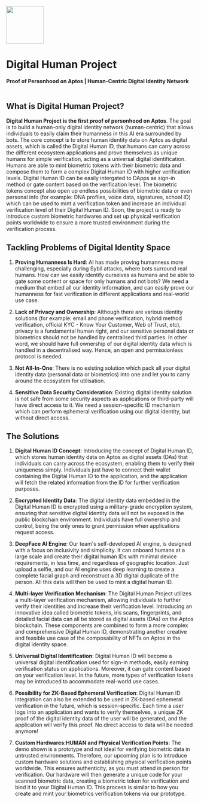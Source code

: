 <div align="left">
    <img src="https://github.com/user-attachments/assets/2b80507f-0d33-4c22-8d56-ae5705a536d3" width=100>
    <h1>Digital Human Project</h1>
    <strong>Proof of Personhood on Aptos | Human-Centric Digital Identity Network</strong>  
</div>

<br>

## What is Digital Human Project?

**Digital Human Project is the first proof of personhood on Aptos**. The goal is to build a human-only digital identity network (human-centric) that allows individuals to easily claim their humanness in this AI era surrounded by bots. The core concept is to store human identity data on Aptos as digital assets, which is called the Digital Human ID, that humans can carry across the different ecosystem applications and prove themselves as unique humans for simple verification, acting as a universal digital identification. Humans are able to mint biometric tokens with their biometric data and compose them to form a complex Digital Human ID with higher verification levels. Digital Human ID can be easily intergated to DApps as sign-in method or gate content based on the verification level. The biometric tokens concept also open up endless possibilities of biometric data or even personal info (for example: DNA profiles, voice data, signatures, school ID) which can be used to mint a verification token and increase an individual verification level of their Digital Human ID. Soon, the project is ready to introduce custom biometric hardwares and set up physical verification points worldwide to ensure a more trusted environment during the verification process.

## Tackling Problems of Digital Identity Space

1.  **Proving Humanness Is Hard**: AI has made proving humanness more challenging, especially during Sybil attacks, where bots surround real humans. How can we easily identify ourselves as humans and be able to gate some content or space for only humans and not bots? We need a medium that embed all our identity information, and can easily prove our humanness for fast verification in different applications and real-world use case.
   
2.  **Lack of Privacy and Ownership**: Although there are various identity solutions (for example: email and phone verification, hybrid method verification, official KYC - Know Your Customer, Web of Trust, etc), privacy is a fundamental human right, and our sensitive personal data or biometrics should not be handled by centralised third parties. In other word, we should have full ownership of our digital identity data which is handled in a decentralised way. Hence, an open and permissionless protocol is needed.

3.  **Not All-In-One**: There is no existing solution which pack all your digital identity data (personal data or biometrics) into one and let you to carry around the ecosystem for utilisation.

4.  **Sensitive Data Security Consideration**: Existing digital identity solution is not safe from some security aspects as applications or third-party will have direct access to it. We need a session-specific ID mechanism which can perform ephemeral verification using our digital identity, but without direct access.

## The Solutions

1. **Digital Human ID Concept**: Introducing the concept of Digital Human ID, which stores human identity data on Aptos as digital assets (DAs) that individuals can carry across the ecosystem, enabling them to verify their uniqueness simply. Individuals just have to connect their wallet containing the Digital Human ID to the application, and the application will fetch the related information from the ID for further verification purposes.

2. **Encrypted Identity Data**: The digital identity data embedded in the Digital Human ID is encrypted using a military-grade encryption system, ensuring that sensitive digital identity data will not be exposed in the public blockchain environment. Individuals have full ownership and control, being the only ones to grant permission when applications request access.

3. **DeepFace AI Engine**: Our team's self-developed AI engine, is designed with a focus on inclusivity and simplicity. It can onboard humans at a large scale and create their digital human IDs with minimal device requirements, in less time, and regardless of geographic location. Just upload a selfie, and our AI engine uses deep learning to create a complete facial graph and reconstruct a 3D digital duplicate of the person. All this data will then be used to mint a digital human ID.

4. **Multi-layer Verification Mechanism**: The Digital Human Project utilizes a multi-layer verification mechanism, allowing individuals to further verify their identities and increase their verification level. Introducing an innovative idea called biometric tokens, iris scans, fingerprints, and detailed facial data can all be stored as digital assets (DAs) on the Aptos blockchain. These components are combined to form a more complex and comprehensive Digital Human ID, demonstrating another creative and feasible use case of the composability of NFTs on Aptos in the digital identity space.

5. **Universal Digital Identification**: Digital Human ID will become a universal digital identification used for sign-in methods, easily earning verification status on applications. Moreover, it can gate content based on your verification level. In the future, more types of verification tokens may be introduced to accommodate real-world use cases.

6. **Possibility for ZK-Based Ephemeral Verification**: Digital Human ID integration can also be extended to be used in ZK-based ephemeral verification in the future, which is session-specific. Each time a user logs into an application and wants to verify themselves, a unique ZK proof of the digital identity data of the user will be generated, and the application will verify this proof. No direct access to data will be needed anymore!
   
7. **Custom Hardwares:HUMAN and Physical Verification Points**: The demo shown is a prototype and not ideal for verifying biometric data in untrusted environments. Therefore, our upcoming plan is to introduce custom hardware solutions and establishing physical verification points worldwide. This ensures authenticity, as you must attend in person for verification. Our hardware will then generate a unique code for your scanned biometric data, creating a biometric token for verification and bind it to your Digital Human ID. This process is similar to how you create and mint your biometrics verification tokens via our prototype. 








